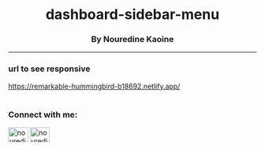 

<h1 align="center">dashboard-sidebar-menu</h1>
<h3 align="center">By Nouredine Kaoine</h3>


---------------------------
<h3 align="left">url to see responsive</h3>

 https://remarkable-hummingbird-b18692.netlify.app/
 
 <h1 align="center"></h1>
 <h3 align="left">Connect with me:</h3>
<p align="left">
<a href="https://instagram.com/nouredinekn" target="blank"><img align="center" src="https://raw.githubusercontent.com/rahuldkjain/github-profile-readme-generator/master/src/images/icons/Social/instagram.svg" alt="nouredinekn" height="30" width="40" /></a>
 <a href="https://t.me/n2k4n" target="blank"><img align="center" src="https://upload.wikimedia.org/wikipedia/commons/8/83/Telegram_2019_Logo.svg" alt="nouredinekn" height="30" width="40" /></a>
</p>


